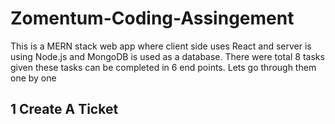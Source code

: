 # Zomentum-Coding-Assingement
This is a MERN stack web app where client side uses React and server is using Node.js and MongoDB is used as a database.
There were total 8 tasks given these tasks can be completed in 6 end points. Lets go through them one by one 
## 1 Create A Ticket 
